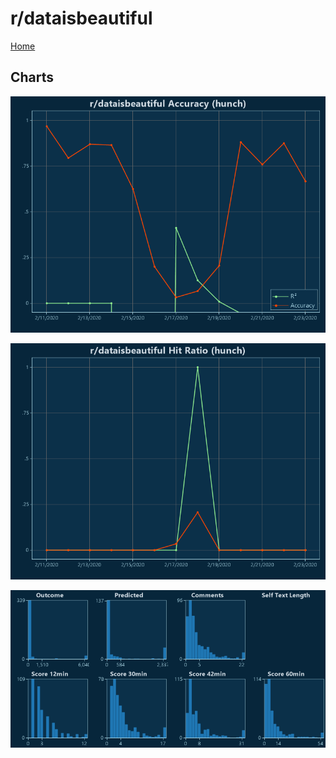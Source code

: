 # r/dataisbeautiful

[Home](../index.md)

## Charts

![r/dataisbeautiful R² (hunch)](../images/hunch_dataisbeautiful_Accuracy.png "r/dataisbeautiful R² (hunch)")

![r/dataisbeautiful Hit Ratio (hunch)](../images/hunch_dataisbeautiful_HitRatio.png "r/dataisbeautiful Hit Ratio (hunch)")

![r/dataisbeautiful Distributions (hunch)](../images/hunch_dataisbeautiful_Distributions.png "r/dataisbeautiful Distributions (hunch)")

